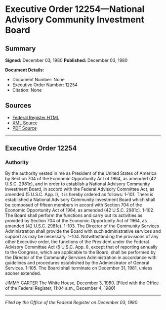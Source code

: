 # Executive Order 12254—National Advisory Community Investment Board

## Summary

**Signed:** December 03, 1980
**Published:** December 03, 1980

**Document Details:**
- Document Number: None
- Executive Order Number: 12254
- Citation: None

## Sources
- [Federal Register HTML](https://www.presidency.ucsb.edu/documents/executive-order-12254-national-advisory-community-investment-board)
- [XML Source](None)
- [PDF Source](None)

---

## Executive Order 12254

### Authority

By the authority vested in me as President of the United States of America by Section 704 of the Economic Opportunity Act of 1964, as amended (42 U.S.C. 2981c), and in order to establish a National Advisory Community Investment Board, in accord with the Federal Advisory Committee Act, as amended (5 U.S.C. App. I), it is hereby ordered as follows:
1-101. There is established a National Advisory Community Investment Board which shall be composed of fifteen members in accord with Section 704 of the Economic Opportunity Act of 1964, as amended (42 U.S.C. 2981c).
1-102. The Board shall perform the functions and carry out its activities as provided by Section 704 of the Economic Opportunity Act of 1964, as amended (42 U.S.C. 2981c).
1-103. The Director of the Community Services Administration shall provide the Board with such administrative services and support as may be necessary.
1-104. Notwithstanding the provisions of any other Executive order, the functions of the President under the Federal Advisory Committee Act (5 U.S.C. App. I), except that of reporting annually to the Congress, which are applicable to the Board, shall be performed by the Director of the Community Services Administration in accordance with guidelines and procedures established by the Administrator of General Services.
1-105. The Board shall terminate on December 31, 1981, unless sooner extended.

JIMMY CARTER
The White House,
December 3, 1980.
[Filed with the Office of the Federal Register, 11:04 a.m., December 4, 1980]

---

*Filed by the Office of the Federal Register on December 03, 1980*
